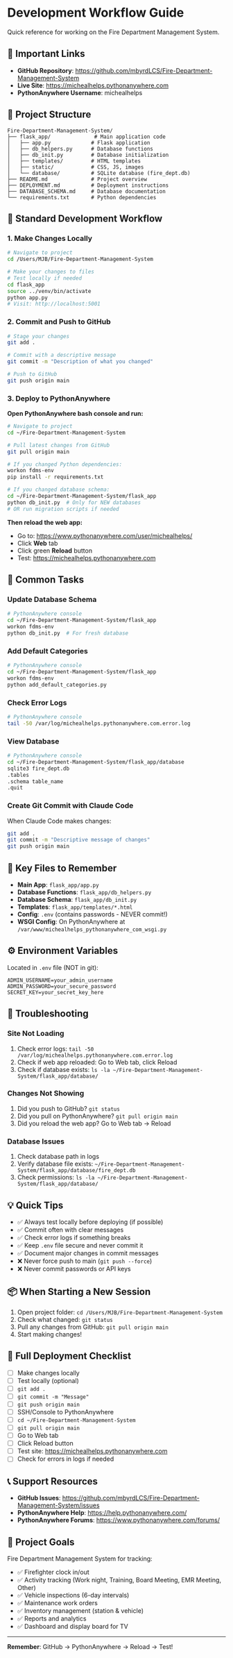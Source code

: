 # Development Workflow Guide

Quick reference for working on the Fire Department Management System.

## 🔗 Important Links

- **GitHub Repository**: https://github.com/mbyrdLCS/Fire-Department-Management-System
- **Live Site**: https://michealhelps.pythonanywhere.com
- **PythonAnywhere Username**: michealhelps

## 📁 Project Structure

```
Fire-Department-Management-System/
├── flask_app/              # Main application code
│   ├── app.py             # Flask application
│   ├── db_helpers.py      # Database functions
│   ├── db_init.py         # Database initialization
│   ├── templates/         # HTML templates
│   ├── static/            # CSS, JS, images
│   └── database/          # SQLite database (fire_dept.db)
├── README.md              # Project overview
├── DEPLOYMENT.md          # Deployment instructions
├── DATABASE_SCHEMA.md     # Database documentation
└── requirements.txt       # Python dependencies
```

## 🚀 Standard Development Workflow

### 1. Make Changes Locally

```bash
# Navigate to project
cd /Users/MJB/Fire-Department-Management-System

# Make your changes to files
# Test locally if needed
cd flask_app
source ../venv/bin/activate
python app.py
# Visit: http://localhost:5001
```

### 2. Commit and Push to GitHub

```bash
# Stage your changes
git add .

# Commit with a descriptive message
git commit -m "Description of what you changed"

# Push to GitHub
git push origin main
```

### 3. Deploy to PythonAnywhere

**Open PythonAnywhere bash console and run:**

```bash
# Navigate to project
cd ~/Fire-Department-Management-System

# Pull latest changes from GitHub
git pull origin main

# If you changed Python dependencies:
workon fdms-env
pip install -r requirements.txt

# If you changed database schema:
cd ~/Fire-Department-Management-System/flask_app
python db_init.py  # Only for NEW databases
# OR run migration scripts if needed
```

**Then reload the web app:**
- Go to: https://www.pythonanywhere.com/user/michealhelps/
- Click **Web** tab
- Click green **Reload** button
- Test: https://michealhelps.pythonanywhere.com

## 🔧 Common Tasks

### Update Database Schema
```bash
# PythonAnywhere console
cd ~/Fire-Department-Management-System/flask_app
workon fdms-env
python db_init.py  # For fresh database
```

### Add Default Categories
```bash
# PythonAnywhere console
cd ~/Fire-Department-Management-System/flask_app
workon fdms-env
python add_default_categories.py
```

### Check Error Logs
```bash
# PythonAnywhere console
tail -50 /var/log/michealhelps.pythonanywhere.com.error.log
```

### View Database
```bash
# PythonAnywhere console
cd ~/Fire-Department-Management-System/flask_app/database
sqlite3 fire_dept.db
.tables
.schema table_name
.quit
```

### Create Git Commit with Claude Code
When Claude Code makes changes:
```bash
git add .
git commit -m "Descriptive message of changes"
git push origin main
```

## 📝 Key Files to Remember

- **Main App**: `flask_app/app.py`
- **Database Functions**: `flask_app/db_helpers.py`
- **Database Schema**: `flask_app/db_init.py`
- **Templates**: `flask_app/templates/*.html`
- **Config**: `.env` (contains passwords - NEVER commit!)
- **WSGI Config**: On PythonAnywhere at `/var/www/michealhelps_pythonanywhere_com_wsgi.py`

## ⚙️ Environment Variables

Located in `.env` file (NOT in git):
```
ADMIN_USERNAME=your_admin_username
ADMIN_PASSWORD=your_secure_password
SECRET_KEY=your_secret_key_here
```

## 🐛 Troubleshooting

### Site Not Loading
1. Check error logs: `tail -50 /var/log/michealhelps.pythonanywhere.com.error.log`
2. Check if web app reloaded: Go to Web tab, click Reload
3. Check if database exists: `ls -la ~/Fire-Department-Management-System/flask_app/database/`

### Changes Not Showing
1. Did you push to GitHub? `git status`
2. Did you pull on PythonAnywhere? `git pull origin main`
3. Did you reload the web app? Go to Web tab → Reload

### Database Issues
1. Check database path in logs
2. Verify database file exists: `~/Fire-Department-Management-System/flask_app/database/fire_dept.db`
3. Check permissions: `ls -la ~/Fire-Department-Management-System/flask_app/database/`

## 💡 Quick Tips

- ✅ Always test locally before deploying (if possible)
- ✅ Commit often with clear messages
- ✅ Check error logs if something breaks
- ✅ Keep `.env` file secure and never commit it
- ✅ Document major changes in commit messages
- ❌ Never force push to main (`git push --force`)
- ❌ Never commit passwords or API keys

## 📦 When Starting a New Session

1. Open project folder: `cd /Users/MJB/Fire-Department-Management-System`
2. Check what changed: `git status`
3. Pull any changes from GitHub: `git pull origin main`
4. Start making changes!

## 🔄 Full Deployment Checklist

- [ ] Make changes locally
- [ ] Test locally (optional)
- [ ] `git add .`
- [ ] `git commit -m "Message"`
- [ ] `git push origin main`
- [ ] SSH/Console to PythonAnywhere
- [ ] `cd ~/Fire-Department-Management-System`
- [ ] `git pull origin main`
- [ ] Go to Web tab
- [ ] Click Reload button
- [ ] Test site: https://michealhelps.pythonanywhere.com
- [ ] Check for errors in logs if needed

## 📞 Support Resources

- **GitHub Issues**: https://github.com/mbyrdLCS/Fire-Department-Management-System/issues
- **PythonAnywhere Help**: https://help.pythonanywhere.com/
- **PythonAnywhere Forums**: https://www.pythonanywhere.com/forums/

## 🎯 Project Goals

Fire Department Management System for tracking:
- ✅ Firefighter clock in/out
- ✅ Activity tracking (Work night, Training, Board Meeting, EMR Meeting, Other)
- ✅ Vehicle inspections (6-day intervals)
- ✅ Maintenance work orders
- ✅ Inventory management (station & vehicle)
- ✅ Reports and analytics
- ✅ Dashboard and display board for TV

---

**Remember**: GitHub → PythonAnywhere → Reload → Test!
